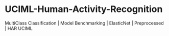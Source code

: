 # UCIML-Human-Activity-Recognition
MultiClass Classification | Model Benchmarking | ElasticNet | Preprocessed | HAR UCIML
